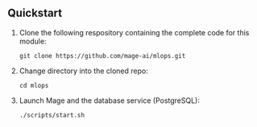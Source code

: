 ## Quickstart

1. Clone the following respository containing the complete code for this module:

    ``
    git clone https://github.com/mage-ai/mlops.git
    ``


2. Change directory into the cloned repo:

    ``
    cd mlops
    ``


3. Launch Mage and the database service (PostgreSQL):
   
    ``
    ./scripts/start.sh
    ``

